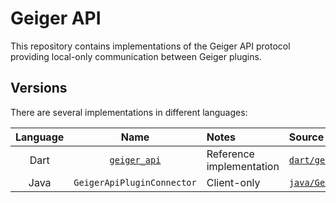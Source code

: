 # Geiger API

This repository contains implementations of the Geiger API protocol providing local-only communication between Geiger
plugins.

## Versions

There are several implementations in different languages:

| Language | Name                                                | Notes                    | Source                                                             | Example                                              |
|:--------:|:---------------------------------------------------:|:-------------------------|:-------------------------------------------------------------------|:-----------------------------------------------------|
| Dart     | [`geiger_api`](https://pub.dev/packages/geiger_api) | Reference implementation | [`dart/geiger_api/`](dart/geiger_api/)                             | [`dart/geiger_api/example`](dart/geiger_api/example) |
| Java     | `GeigerApiPluginConnector`                          | Client-only              | [`java/GeigerApiPluginConnector/`](java/GeigerApiPluginConnector/) | [`java/ClientExample/`](java/ClientExample/)         |
